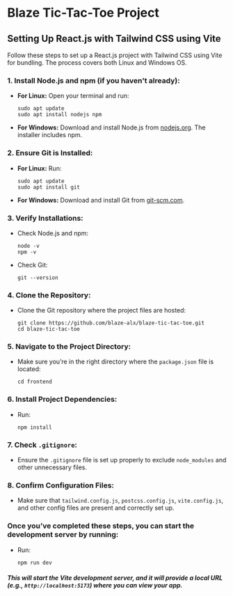 
# Blaze Tic-Tac-Toe Project

## Setting Up React.js with Tailwind CSS using Vite

Follow these steps to set up a React.js project with Tailwind CSS using Vite for bundling. The process covers both Linux and Windows OS.

### 1. **Install Node.js and npm (if you haven't already):**
   - **For Linux:** Open your terminal and run:
     ```
     sudo apt update
     sudo apt install nodejs npm
     ```
   - **For Windows:** Download and install Node.js from [nodejs.org](https://nodejs.org). The installer includes npm.

### 2. **Ensure Git is Installed:**
   - **For Linux:** Run:
     ```
     sudo apt update
     sudo apt install git
     ```
   - **For Windows:** Download and install Git from [git-scm.com](https://git-scm.com).

### 3. **Verify Installations:**
   - Check Node.js and npm:
     ```
     node -v
     npm -v
     ```
   - Check Git:
     ```
     git --version
     ```

### 4. **Clone the Repository:**
   - Clone the Git repository where the project files are hosted:
     ```
     git clone https://github.com/blaze-alx/blaze-tic-tac-toe.git
     cd blaze-tic-tac-toe
     ```

### 5. **Navigate to the Project Directory:**
   - Make sure you’re in the right directory where the `package.json` file is located:
     ```
     cd frontend
     ```

### 6. **Install Project Dependencies:**
   - Run:
     ```
     npm install
     ```

### 7. **Check `.gitignore`:**
   - Ensure the `.gitignore` file is set up properly to exclude `node_modules` and other unnecessary files.

### 8. **Confirm Configuration Files:**
   - Make sure that `tailwind.config.js`, `postcss.config.js`, `vite.config.js`, and other config files are present and correctly set up.

### Once you’ve completed these steps, you can start the development server by running:
   - Run:
     ```
     npm run dev
     ```
##### This will start the Vite development server, and it will provide a local URL (e.g., `http://localhost:5173`) where you can view your app.

